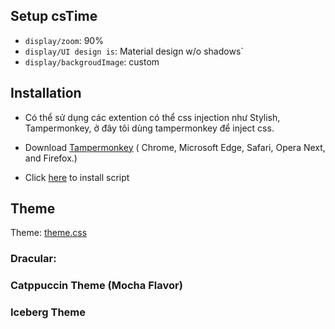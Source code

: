 ## Setup csTime
- `display/zoom`: 90%
- `display/UI design is`: Material design w/o shadows`
- `display/backgroudImage`: custom

## Installation
- Có thể sử dụng các extention có thể css injection như Stylish, Tampermonkey, ở đây tôi dùng tampermonkey để inject css.

- Download  [Tampermonkey](https://chrome.google.com/webstore/detail/tampermonkey/dhdgffkkebhmkfjojejmpbldmpobfkfo) ( Chrome, Microsoft Edge, Safari, Opera Next, and Firefox.)

- Click [here](https://github.com/huybach1609/cstime-theme/blob/main/script.use.js) to install script 



## Theme
Theme: [theme.css](https://github.com/huybach1609/cstime-theme/blob/main/theme.css)

### Dracular:

### Catppuccin Theme (Mocha Flavor)

### Iceberg Theme





